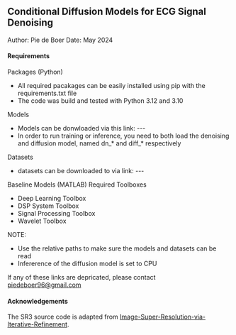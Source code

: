 ## Conditional Diffusion Models for ECG Signal Denoising

Author: Pie de Boer
Date: May 2024


#### Requirements

Packages (Python)
- All required pacakages can be easily installed using pip with the requirements.txt file
- The code was build and tested with Python 3.12 and 3.10 

Models
- Models can be donwloaded via this link: ---
- In order to run training or inference, you need to both load the denoising and diffusion model, named dn_* and diff_* respectively

Datasets
- datasets can be downloaded to via link: ---

Baseline Models (MATLAB) Required Toolboxes
- Deep Learning Toolbox 
- DSP System Toolbox
- Signal Processing Toolbox 
- Wavelet Toolbox

NOTE:
- Use the relative paths to make sure the models and datasets can be read
- Infererence of the diffusion model is set to CPU

If any of these links are depricated,
please contact piedeboer96@gmail.com

#### Acknowledgements

The SR3 source code is adapted from [Image-Super-Resolution-via-Iterative-Refinement](https://github.com/Janspiry/Image-Super-Resolution-via-Iterative-Refinement.git).



